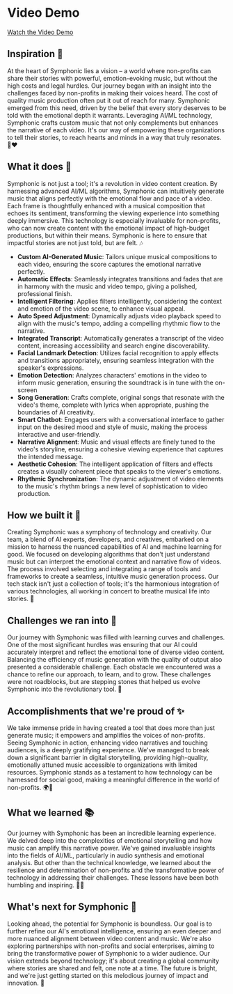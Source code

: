 # Video Demo
[Watch the Video Demo](https://youtu.be/G6dtxx9pCsM)


## Inspiration 🌟

At the heart of Symphonic lies a vision – a world where non-profits can share their stories with powerful, emotion-evoking music, but without the high costs and legal hurdles. Our journey began with an insight into the challenges faced by non-profits in making their voices heard. The cost of quality music production often put it out of reach for many. Symphonic emerged from this need, driven by the belief that every story deserves to be told with the emotional depth it warrants. Leveraging AI/ML technology, Symphonic crafts custom music that not only complements but enhances the narrative of each video. It's our way of empowering these organizations to tell their stories, to reach hearts and minds in a way that truly resonates. 🎵❤️


## What it does 🚀

Symphonic is not just a tool; it's a revolution in video content creation. By harnessing advanced AI/ML algorithms, Symphonic can intuitively generate music that aligns perfectly with the emotional flow and pace of a video. Each frame is thoughtfully enhanced with a musical composition that echoes its sentiment, transforming the viewing experience into something deeply immersive. This technology is especially invaluable for non-profits, who can now create content with the emotional impact of high-budget productions, but within their means. Symphonic is here to ensure that impactful stories are not just told, but are felt. 🎶

- **Custom AI-Generated Music**: Tailors unique musical compositions to each video, ensuring the score captures the emotional narrative perfectly.
- **Automatic Effects**: Seamlessly integrates transitions and fades that are in harmony with the music and video tempo, giving a polished, professional finish.
- **Intelligent Filtering**: Applies filters intelligently, considering the context and emotion of the video scene, to enhance visual appeal.
- **Auto Speed Adjustment**: Dynamically adjusts video playback speed to align with the music's tempo, adding a compelling rhythmic flow to the narrative.
- **Integrated Transcript**: Automatically generates a transcript of the video content, increasing accessibility and search engine discoverability.
- **Facial Landmark Detection**: Utilizes facial recognition to apply effects and transitions appropriately, ensuring seamless integration with the speaker's expressions.
- **Emotion Detection**: Analyzes characters' emotions in the video to inform music generation, ensuring the soundtrack is in tune with the on-screen
- **Song Generation**: Crafts complete, original songs that resonate with the video's theme, complete with lyrics when appropriate, pushing the boundaries of AI creativity.
- **Smart Chatbot**: Engages users with a conversational interface to gather input on the desired mood and style of music, making the process interactive and user-friendly.
- **Narrative Alignment**: Music and visual effects are finely tuned to the video's storyline, ensuring a cohesive viewing experience that captures the intended message.
- **Aesthetic Cohesion**: The intelligent application of filters and effects creates a visually coherent piece that speaks to the viewer's emotions.
- **Rhythmic Synchronization**: The dynamic adjustment of video elements to the music's rhythm brings a new level of sophistication to video production.


## How we built it 🔧

Creating Symphonic was a symphony of technology and creativity. Our team, a blend of AI experts, developers, and creatives, embarked on a mission to harness the nuanced capabilities of AI and machine learning for good. We focused on developing algorithms that don't just understand music but can interpret the emotional context and narrative flow of videos. The process involved selecting and integrating a range of tools and frameworks to create a seamless, intuitive music generation process. Our tech stack isn't just a collection of tools; it's the harmonious integration of various technologies, all working in concert to breathe musical life into stories. 🎹


## Challenges we ran into 🚧

Our journey with Symphonic was filled with learning curves and challenges. One of the most significant hurdles was ensuring that our AI could accurately interpret and reflect the emotional tone of diverse video content. Balancing the efficiency of music generation with the quality of output also presented a considerable challenge. Each obstacle we encountered was a chance to refine our approach, to learn, and to grow. These challenges were not roadblocks, but are stepping stones that helped us evolve Symphonic into the revolutionary tool. 🚀


## Accomplishments that we're proud of ✨

We take immense pride in having created a tool that does more than just generate music; it empowers and amplifies the voices of non-profits. Seeing Symphonic in action, enhancing video narratives and touching audiences, is a deeply gratifying experience. We've managed to break down a significant barrier in digital storytelling, providing high-quality, emotionally attuned music accessible to organizations with limited resources. Symphonic stands as a testament to how technology can be harnessed for social good, making a meaningful difference in the world of non-profits. 🌍🎉


## What we learned 📚

Our journey with Symphonic has been an incredible learning experience. We delved deep into the complexities of emotional storytelling and how music can amplify this narrative power. We've gained invaluable insights into the fields of AI/ML, particularly in audio synthesis and emotional analysis. But other than the technical knowledge, we learned about the resilience and determination of non-profits and the transformative power of technology in addressing their challenges. These lessons have been both humbling and inspiring. 📖💡


## What's next for Symphonic 🌈

Looking ahead, the potential for Symphonic is boundless. Our goal is to further refine our AI's emotional intelligence, ensuring an even deeper and more nuanced alignment between video content and music. We're also exploring partnerships with non-profits and social enterprises, aiming to bring the transformative power of Symphonic to a wider audience. Our vision extends beyond technology; it's about creating a global community where stories are shared and felt, one note at a time. The future is bright, and we're just getting started on this melodious journey of impact and innovation. 🚀
